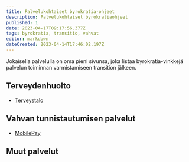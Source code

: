 ```yaml
---
title: Palvelukohtaiset byrokratia-ohjeet
description: Palvelukohtaiset byrokratiaohjeet
published: 1
date: 2023-04-17T09:17:56.377Z
tags: byrokratia, transitio, vahvat
editor: markdown
dateCreated: 2023-04-14T17:46:02.197Z
---
```


Jokaisella palvelulla on oma pieni sivunsa, joka listaa byrokratia-vinkkejä palvelun toiminnan varmistamiseen transition jälkeen.

## Terveydenhuolto
- [Terveystalo](/byrokratia/terveydenhuolto/terveystalo)

## Vahvan tunnistautumisen palvelut
- [MobilePay](/byrokratia/vahvat/mobilepay)

## Muut palvelut